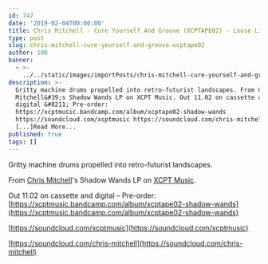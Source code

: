 ```yaml
---
id: 747
date: '2019-02-04T00:00:00'
title: Chris Mitchell - Cure Yourself And Groove (XCPTAPE02) - Loose Lips
type: post
slug: chris-mitchell-cure-yourself-and-groove-xcptape02
author: 100
banner:
  - >-
    ../../static/images/importPosts/chris-mitchell-cure-yourself-and-groove-xcptape02/image747.jpeg
description: >-
  Gritty machine drums propelled into retro-futurist landscapes. From Chris
  Mitchell&#39;s Shadow Wands LP on XCPT Music. Out 11.02 on cassette and
  digital &#8211; Pre-order:
  https://xcptmusic.bandcamp.com/album/xcptape02-shadow-wands
  https://soundcloud.com/xcptmusic https://soundcloud.com/chris-mitchell
  [...]Read More...
published: true
tags: []
---
```

Gritty machine drums propelled into retro-futurist landscapes.

From [Chris Mitchell](https://chrismitchell1.bandcamp.com/)'s Shadow Wands LP on [XCPT Music](https://www.residentadvisor.net/record-label.aspx?id=13913).

Out 11.02 on cassette and digital – Pre-order: [https://xcptmusic.bandcamp.com/album/xcptape02-shadow-wands](https://xcptmusic.bandcamp.com/album/xcptape02-shadow-wands)

[https://soundcloud.com/xcptmusic](https://soundcloud.com/xcptmusic)

[https://soundcloud.com/chris-mitchell](https://soundcloud.com/chris-mitchell)